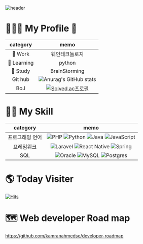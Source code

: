 ![header](https://capsule-render.vercel.app/api?type=wave&color=auto&height=300&section=header&text=Zundal_github&fontSize=90)



# 🧑🏻‍💻 My Profile 🔰
|category|memo|
|:---:|:---:|
|🔭 Work|웨인테크놀로지|
|🌱 Learning|python|
|👯 Study|BrainStorming|
|Git hub|![Anurag's GitHub stats](https://github-readme-stats.vercel.app/api?username=Zundal&&show_icons=true&theme=merko)|
|BoJ|[![Solved.ac프로필](http://mazassumnida.wtf/api/v2/generate_badge?boj=zeros003)](https://solved.ac/zeros003)|

# 🙆🏻 My Skill
|category|memo|
|:---:|:---:|
|프로그래밍 언어|![PHP](https://img.shields.io/badge/php-%23777BB4.svg?style=for-the-badge&logo=php&logoColor=white) ![Python](https://img.shields.io/badge/python-3670A0?style=for-the-badge&logo=python&logoColor=ffdd54) ![Java](https://img.shields.io/badge/java-%23ED8B00.svg?style=for-the-badge&logo=java&logoColor=white) ![JavaScript](https://img.shields.io/badge/javascript-%23323330.svg?style=for-the-badge&logo=javascript&logoColor=%23F7DF1E)|
|프레임워크|![Laravel](https://img.shields.io/badge/laravel-%23FF2D20.svg?style=for-the-badge&logo=laravel&logoColor=white) ![React Native](https://img.shields.io/badge/react_native-%2320232a.svg?style=for-the-badge&logo=react&logoColor=%2361DAFB) ![Spring](https://img.shields.io/badge/spring-%236DB33F.svg?style=for-the-badge&logo=spring&logoColor=white) 
|SQL|![Oracle](https://img.shields.io/badge/Oracle-F80000?style=for-the-badge&logo=oracle&logoColor=white) ![MySQL](https://img.shields.io/badge/mysql-%2300f.svg?style=for-the-badge&logo=mysql&logoColor=white) ![Postgres](https://img.shields.io/badge/postgres-%23316192.svg?style=for-the-badge&logo=postgresql&logoColor=white)   

# 🌎 Today Visiter
[![Hits](https://hits.seeyoufarm.com/api/count/incr/badge.svg?url=https%3A%2F%2Fgithub.com%2Fgjbae1212%2Fhit-counter)](https://hits.seeyoufarm.com) 

# 🗺 Web developer Road map
https://github.com/kamranahmedse/developer-roadmap
